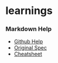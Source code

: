 # learnings

### Markdown Help
- [Github Help](https://help.github.com/en/categories/writing-on-github)
- [Original Spec](https://daringfireball.net/projects/markdown/)
- [Cheatsheet](https://github.com/adam-p/markdown-here/wiki/Markdown-Cheatsheet)
